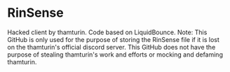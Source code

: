 # RinSense
Hacked client by thamturin. Code based on LiquidBounce.
Note: This GitHub is only used for the purpose of storing the RinSense file if it is lost on the thamturin's official discord server. This GitHub does not have the purpose of stealing thamturin's work and efforts or mocking and defaming thamturin.
